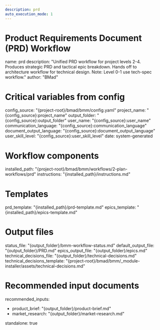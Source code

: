 ```yaml
---
description: prd
auto_execution_mode: 1
---
```


# Product Requirements Document (PRD) Workflow
name: prd
description: "Unified PRD workflow for project levels 2-4. Produces strategic PRD and tactical epic breakdown. Hands off to architecture workflow for technical design. Note: Level 0-1 use tech-spec workflow."
author: "BMad"

# Critical variables from config
config_source: "{project-root}/bmad/bmm/config.yaml"
project_name: "{config_source}:project_name"
output_folder: "{config_source}:output_folder"
user_name: "{config_source}:user_name"
communication_language: "{config_source}:communication_language"
document_output_language: "{config_source}:document_output_language"
user_skill_level: "{config_source}:user_skill_level"
date: system-generated

# Workflow components
installed_path: "{project-root}/bmad/bmm/workflows/2-plan-workflows/prd"
instructions: "{installed_path}/instructions.md"

# Templates
prd_template: "{installed_path}/prd-template.md"
epics_template: "{installed_path}/epics-template.md"

# Output files
status_file: "{output_folder}/bmm-workflow-status.md"
default_output_file: "{output_folder}/PRD.md"
epics_output_file: "{output_folder}/epics.md"
technical_decisions_file: "{output_folder}/technical-decisions.md"
technical_decisions_template: "{project-root}/bmad/bmm/_module-installer/assets/technical-decisions.md"

# Recommended input documents
recommended_inputs:
  - product_brief: "{output_folder}/product-brief.md"
  - market_research: "{output_folder}/market-research.md"

standalone: true

